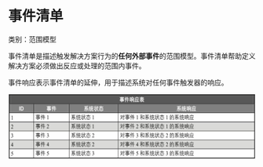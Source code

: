 # 事件清单

类别：范围模型

事件清单是描述触发解决方案行为的**任何外部事件**的范围模型。事件清单帮助定义解决方案必须做出反应或处理的范围内事件。

事件响应表示事件清单的延伸，用于描述系统对任何事件触发器的响应。

![](../../../images/事件响应表.png)